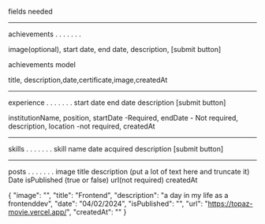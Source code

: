 fields needed
_____________
achievements
. . . . . . . 

image(optional),
start date,
end date,
description,
[submit button]

<!-- 
new format -->
achievements model

title, description,date,certificate,image,createdAt



_____________
experience
. . . . . . . 
start date 
end date
description
[submit button]

<!-- new format -->
institutionName,
position,
startDate -Required,
endDate - Not required,
description, 
location -not required,
createdAt

_____________
skills
. . . . . . . 
skill name
date acquired
description
[submit button]


_____________
posts
. . . . . . . 
image
title
description (put a lot of text here and truncate it)
Date
isPublished (true or false)
url(not required)
createdAt

{
  "image": "",
    "title": "Frontend",
    "description": "a day in my life as a frontenddev",
    "date": "04/02/2024",
   "isPublished": "",
    "url": "https://topaz-movie.vercel.app/",
    "createdAt": ""
}